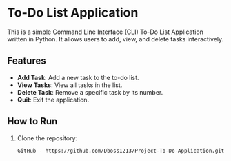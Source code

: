 # To-Do List Application

This is a simple Command Line Interface (CLI) To-Do List Application written in Python. It allows users to add, view, and delete tasks interactively.

## Features
- **Add Task**: Add a new task to the to-do list.
- **View Tasks**: View all tasks in the list.
- **Delete Task**: Remove a specific task by its number.
- **Quit**: Exit the application.

## How to Run
1. Clone the repository:
   ```bash
   GitHub - https://github.com/Dboss1213/Project-To-Do-Application.git
   
   
